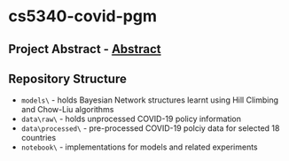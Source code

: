 # cs5340-covid-pgm

## Project Abstract - [Abstract](https://github.com/KrishnaKumarHariprasannan/cs5340-covid-pgm/blob/main/Abstract_Group14.pdf)

## Repository Structure

- `models\` - holds Bayesian Network structures learnt using Hill Climbing and Chow-Liu algorithms
- `data\raw\` - holds unprocessed COVID-19 policy information
- `data\processed\` - pre-processed COVID-19 polciy data for selected 18 countries
- `notebook\` - implementations for models and related experiments
